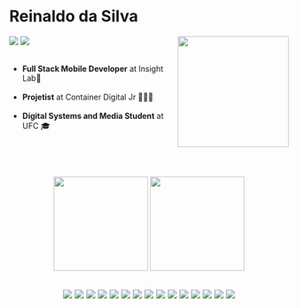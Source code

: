 <h1>Reinaldo da Silva</h1>

<img src="https://pa1.narvii.com/6579/7887d84db7c0b15788dde3e4aacfa0466eddf772_hq.gif" align="right" height="200"/>
<a href="https://www.linkedin.com/in/reinaldo-da-silva/"><img src="https://img.shields.io/badge/Reinaldo%20da%20Silva-%230A66C2?logo=Linkedin&style=flat-square" /></a>
<a href="reinaldosn2016@gmail.com"><img src="https://img.shields.io/badge/reinaldosn2016@gmail.com-%23EA4335?logo=Gmail&style=flat-square&logoColor=white" /></a>

<ul align="left"><br>
    <li><b>Full Stack Mobile Developer</b> at Insight Lab👾</li><br>
    <li><b>Projetist</b> at Container Digital Jr 👨🏻‍💻</li><br>
    <li><b>Digital Systems and Media Student</b> at UFC 🎓</li>
</ul>
<br><br>
<h2>
<div align="center">
    <img src="https://github-readme-stats.vercel.app/api?username=kingnaldoo&theme=radical" height="170">
    <img src="https://github-readme-stats.vercel.app/api/top-langs/?username=kingnaldoo&layout=compact&theme=radical&show_icons=true)" height="170">
</div><br>
<div id="techs" align="center">
    <img src="https://img.shields.io/badge/HTML%205-%23E34F26?logo=HTML5&style=for-the-badge&logoColor=white">
    <img src="https://img.shields.io/badge/CSS%203-%231572B6?logo=CSS3&style=for-the-badge&logoColor=white">
    <img src="https://img.shields.io/badge/JavaScript-%23F7DF1E?logo=JavaScript&style=for-the-badge&logoColor=gray">
    <img src="https://img.shields.io/badge/TypeScript-%233178C6?logo=TypeScript&style=for-the-badge&logoColor=white">
    <img src="https://img.shields.io/badge/ReactJS-%2361DAFB?logo=React&style=for-the-badge&logoColor=black">
    <img src="https://img.shields.io/badge/NextJS-%23000000?logo=Next.js&style=for-the-badge&logoColor=white">
    <img src="https://img.shields.io/badge/VueJS-%234FC08D?logo=Vue.js&style=for-the-badge&logoColor=white">
    <img src="https://img.shields.io/badge/Sass-%23CC6699?logo=Sass&style=for-the-badge&logoColor=white">
    <img src="https://img.shields.io/badge/NodeJS-%23339933?logo=Node.js&style=for-the-badge&logoColor=white">
    <img src="https://img.shields.io/badge/MongoDB-%23339933?logo=MongoDB&style=for-the-badge&logoColor=white">
    <img src="https://img.shields.io/badge/Docker-%232496ED?logo=Docker&style=for-the-badge&logoColor=white">
    <img src="https://img.shields.io/badge/Ubuntu-%23E95420?logo=Ubuntu&style=for-the-badge&logoColor=white">
    <img src="https://img.shields.io/badge/Vscode-%23007ACC?logo=VisualStudioCode&style=for-the-badge&logoColor=white">
    <img src="https://img.shields.io/badge/Insomnia-%235849BE?logo=Insomnia&style=for-the-badge&logoColor=white">
    <img src="https://img.shields.io/badge/Figma-%23F24E1E?logo=Figma&style=for-the-badge&logoColor=white">
</div>
</h2><br>

